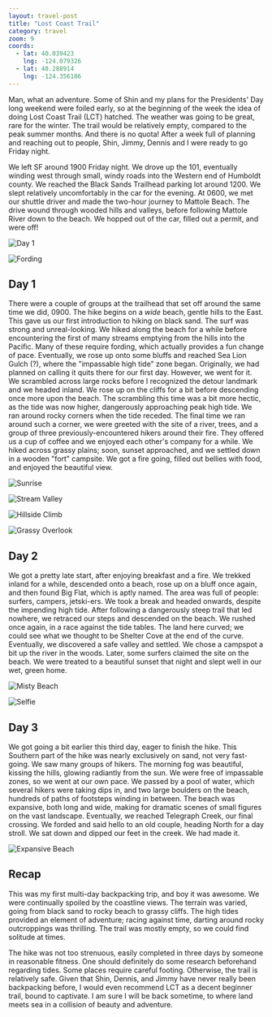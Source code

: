 ```yaml
---
layout: travel-post
title: "Lost Coast Trail"
category: travel
zoom: 9
coords:
  - lat: 40.039423
    lng: -124.079326
  - lat: 40.288914
    lng: -124.356186
---
```


Man, what an adventure. Some of Shin and my plans for the Presidents' Day long weekend
were foiled early, so at the beginning of the week the idea of doing Lost Coast Trail
(LCT) hatched. The weather was going to be great, rare for the winter. The trail would be
relatively empty, compared to the peak summer months. And there is no quota! After a week
full of planning and reaching out to people, Shin, Jimmy, Dennis and I were ready to go
Friday night.

We left SF around 1900 Friday night. We drove up the 101, eventually winding west through
small, windy roads into the Western end of Humboldt county. We reached the Black Sands
Trailhead parking lot around 1200. We slept relatively uncomfortably in the car for the
evening. At 0600, we met our shuttle driver and made the two-hour journey to Mattole
Beach. The drive wound through wooded hills and valleys, before following Mattole River
down to the beach. We hopped out of the car, filled out a permit, and were off!

![Day 1]({{site.url}}/images/travel/lost_coast/day1/first_view.JPG "Day 1")


![Fording]({{site.url}}/images/travel/lost_coast/day1/fording.JPG "Fording")

## Day 1
There were a couple of groups at the trailhead that set off around the same time we did, 0900.
The hike begins on a _wide_ beach, gentle hills to the East. This gave us our first
introduction to hiking on black sand. The surf was strong and unreal-looking. We hiked
along the beach for a while before encountering the first of many streams emptying from
the hills into the Pacific. Many of these require fording, which actually provides a fun
change of pace. Eventually, we rose up onto some bluffs and reached Sea Lion Gulch (?),
where the "impassable high tide" zone began. Originally, we had planned on calling it
quits there for our first day. However, we went for it. We scrambled across large rocks
before I recognized the detour landmark and we headed inland. We rose up on the cliffs
for a bit before descending once more upon the beach. The scrambling this time was a bit
more hectic, as the tide was now higher, dangerously approaching peak high tide. We ran
around rocky corners when the tide receded. The final time we ran around such a corner,
we were greeted with the site of a river, trees, and a group of three
previously-encountered hikers around their fire. They offered us a cup of coffee and we
enjoyed each other's company for a while. We hiked across grassy plains; soon, sunset
approached, and we settled down in a wooden "fort" campsite. We got a fire going, filled
out bellies with food, and enjoyed the beautiful view.


![Sunrise]({{site.url}}/images/travel/lost_coast/day2/sunrise.JPG "Sunrise")

![Stream Valley]({{site.url}}/images/travel/lost_coast/day2/stream_valley.JPG "Stream Valley")

![Hillside Climb]({{site.url}}/images/travel/lost_coast/day2/hillside_climb.JPG "Hillside Climb")

![Grassy Overlook]({{site.url}}/images/travel/lost_coast/day2/grassy_overlook.JPG "Grassy Overlook")

## Day 2
We got a pretty late start, after enjoying breakfast and a fire. We trekked inland for
a while, descended onto a beach, rose up on a bluff once again, and then found Big Flat,
which is aptly named. The area was full of people: surfers, campers, jetski-ers. We took
a break and headed onwards, despite the impending high tide. After following
a dangerously steep trail that led nowhere, we retraced our steps and descended on the
beach. We rushed once again, in a race against the tide tables. The land here curved; we
could see what we thought to be Shelter Cove at the end of the curve. Eventually, we
discovered a safe valley and settled. We chose a campspot a bit up the river in the
woods. Later, some surfers claimed the site on the beach. We were treated to a beautiful
sunset that night and slept well in our wet, green home.


![Misty Beach]({{site.url}}/images/travel/lost_coast/day3/misty_beach.JPG "Misty Beach")

![Selfie]({{site.url}}/images/travel/lost_coast/day3/selfie.JPG "Selfie")

## Day 3
We got going a bit earlier this third day, eager to finish the hike. This Southern part
of the hike was nearly exclusively on sand, not very fast-going. We saw many groups of
hikers. The morning fog was beautiful, kissing the hills, glowing radiantly from the sun.
We were free of impassable zones, so we went at our own pace. We passed by a pool of
water, which several hikers were taking dips in, and two large boulders on the beach,
hundreds of paths of footsteps winding in between. The beach was expansive, both long and
wide, making for dramatic scenes of small figures on the vast landscape. Eventually, we
reached Telegraph Creek, our final crossing. We forded and said hello to an old couple,
heading North for a day stroll. We sat down and dipped our feet in the creek. We had made
it.


![Expansive Beach]({{site.url}}/images/travel/lost_coast/day3/expansive_beach.JPG "Expansive Beach")

## Recap
This was my first multi-day backpacking trip, and boy it was awesome. We were continually
spoiled by the coastline views. The terrain was varied, going from black sand to rocky
beach to grassy cliffs. The high tides provided an element of adventure; racing against
time, darting around rocky outcroppings was thrilling. The trail was mostly empty, so we
could find solitude at times.

The hike was not too strenuous, easily completed in three days by someone in reasonable
fitness. One should definitely do some research beforehand regarding tides. Some places
require careful footing. Otherwise, the trail is relatively safe. Given that Shin,
Dennis, and Jimmy have never really been backpacking before, I would even recommend LCT
as a decent beginner trail, bound to captivate. I am sure I will be back sometime, to
where land meets sea in a collision of beauty and adventure.
